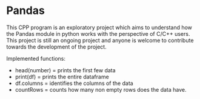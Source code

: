 # Pandas
This CPP program is an exploratory project which aims to understand how the Pandas module in python works with the perspective of C/C++ users.
This project is still an ongoing project and anyone is welcome to contribute towards the development of the project.

Implemented functions:
* head(number) = prints the first few data
* print(df) = prints the entire dataframe
* df.columns = identifies the columns of the data
* countRows = counts how many non empty rows does the data have.
